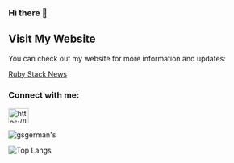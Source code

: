 ### Hi there 👋

## Visit My Website

You can check out my website for more information and updates:

[Ruby Stack News](https://rubystacknews.com/)

<h3 align="left">Connect with me:</h3>
<p align="left">
<a href="https://www.linkedin.com/in/germ%C3%A1n-silva-56a12622/" target="_blank"><img align="center" src="https://raw.githubusercontent.com/rahuldkjain/github-profile-readme-generator/master/src/images/icons/Social/linked-in-alt.svg" alt="https://linkedin.com/in/sergey-tsyganov-434868184/" height="30" width="40" /></a>


![gsgerman's](https://github-readme-stats.vercel.app/api?username=ggerman&count_private=true&show_icons=true&theme=dark)

![Top Langs](https://github-readme-stats.vercel.app/api/top-langs/?username=ggerman&layout=compact&langs_count=10&theme=dark)

